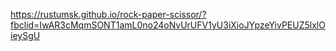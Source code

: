 https://rustumsk.github.io/rock-paper-scissor/?fbclid=IwAR3cMqmSONT1amL0no24oNvUrUFV1yU3iXioJYpzeYivPEUZ5lxlOieySgU
